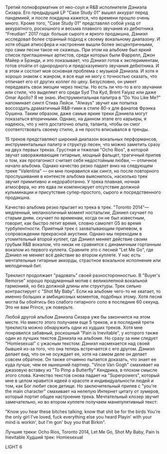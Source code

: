 Третий полноформатник от нео-соул и R&B исполнителя Дэниэла Сизара. Его предыдущий LP "Case Study 01" вышел аккурат перед пандемией, и после локдауна кажется, что времени прошло очень много. Кроме того, "Case Study 01" представлял собой уход от аккуратного, роскошного и весьма плавного звучания из дебютника "Freudian" 2017 года: больше сырого и яркого продакшна, Дэниэл исследовал более странный подход к своему вокальному диапазону. И хотя общая атмосфера и настроение вышли более эксцентричными, про сами песни такое не скажешь. При этом на альбоме был яркий список приглашенных артистов, среди которых были Фаррелл, Джон Майер и Брэнди, и это показывает, что Дэниэл готов к экспериментам, готов отойти от однородного и предсказуемого звучания дебютника. И в этом и состоит моя основная проблема с музыкой Дэниэла. И хотя я хорошо знаком с жанром, я все еще не могу с точностью сказать, что отличает его от других коллег по цеху. Безусловно, он умеет передавать свои эмоции через тексты. Но есть ли что-то в его звучании или стиле, что выделяет его среди Syd Tha Kyd, Brent Faiyaz или даже Omar Apollo? Я не знаю. Инструментальная палитра в "Do You Like Me?" напоминает сингл Стива Лейси. "Always" звучит как попытка воссоздать драматичный R&B-гимн в стиле 80-х для фанатов Фрэнка Оушена. Таким образом, даже самые яркие треки Дэниела могут показаться вторичными. Однако, на данном этапе его карьеры, я надеюсь, что у него достаточно опыта, таланта, чтобы он смог соответствовать своему стилю, а не просто вписывался в тренды.

15 треков представляют широкий диапазон вокальных перформансов, инструментальных палитр и структур песен, что можно заметить сразу на двух первых треках. Грустная и тяжелая "Ocho Rios", в которой звучат завораживающие гитарные, мощный фальцет, трагичный припев о том, как протагонист считает себя недостойным любви, — отличное начало альбома. Однако качество резко падает вниз на следующем треке "Valentina" — он мне понравился как сингл, но после повторного прослушивания в контексте альбома выяснилось, насколько трек звучит примитивно и недоработанно. У трека плавная, ночная атмосфера, но это едва ли компенсирует отсутствие должной кульминации и присутствие супер-простого, сырого и посредственного продакшна.

Качество альбома резко прыгает из трека в трек. "Toronto 2014"— медленный, меланхоличный момент ностальгии, Дэниел скучает по старым дням, скучает по временам, когда он не был известным, говорит, как быстро летит время, словно самолет G5 во время турбулентности. Приятный трек с захватывающим припевом, в сопровождении прекрасной акустики. Однако мы переходим в утомительный второй куплет, где Дэниел меняет действие своим грубым R&B вокалом, что никак не сравнится с динамичным гортанным вокалом из первого куплета. Сравните это с песней "Let Me Go", где Дэниел не меняет всё действие во втором куплете. У нас есть мечтательные гитарные аккорды, страстное вокальное исполнение или мелодичный бит.

Треклист продолжает "радовать" своей разносторонностью. В "Buyer's Remorse" хорошо продуманный мотив с великолепной вокальной гармонией, но без должной длины или структуры. Трек сильно контрастирует с "Shot My Baby". Если на альбоме чего-то не хватает, то именно больших и амбициозных моментов, подобных этому. Хотя песня могла бы обойтись без слабого гитарного соло в последние 60 секунд. Это не вам Prince, уж поверьте.

Любой другой альбом Дэниэла Сизара уже бы закончился на этом месте. Но вместо этого получаем еще 5 треков, и в последней трети треклиста можно обнаружить одни из худших треков. Хотя мне понравился забавный, роскошный "Pain is Inevitable", у которого также один из лучших текстов Дэниэла на альбоме. Но сразу за ним следует "Homiesexual" с ужасным текстом: Дэниэл насмехается над своей бывшей из-за того, что она теперь встречается с его другом. Дэниэл делает вид, что он не осуждает ее, хотя на самом деле он делает совсем обратное. Он также отчаянно пытается доказать, что знает ее куда лучше, чем ее нынешний партнер. "Vince Van Gogh" смахивает на джазовую вставку из "To Pimp a Butterfly" Кендрика, в плохом смысле этого слова. Качество текстов снова падает на "Superpowers", который мне в целом нравится идеей о красоте и индивидуальности людей и том, как Бог любит свое детище. Но заключительный припев с "you're the main character" смахивает на нелепую Интернет цитату от зумеров, который портит общее настроение трека. Мечтательный клозер звучит замечательно, но во втором куплете получаем манипулятивный текст:

"Know you hear these bitches talking, know that shit be for the birds
You're the only girl I've loved, fuck everything else you heard
Playin' with your mind is workin', but I'm gon' buy you that Birkin".

Лучшие треки: Ocho Rios, Toronto 2014, Let Me Go, Shot My Baby, Pain Is Inevitable
Худший трек: Homiesexual

LIGHT 6
